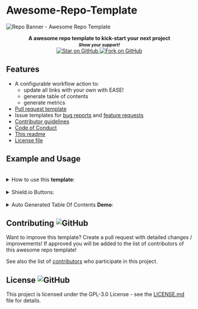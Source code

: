 # Awesome-Repo-Template
<img height=350 alt="Repo Banner - Awesome Repo Template" src="https://capsule-render.vercel.app/api?type=waving&color=03a9f4&height=300&section=header&text=Awesome Repo Template&fontSize=70&fontColor=ffffff&animation=fadeIn&fontAlignY=38&desc=Easily setup your next repo!&descAlignY=60&descAlign=50"></img>

<p align="center">
  <b>A awesome repo template to kick-start your next project</b>

  <br>
  <small> <b><i>Show your support!</i> </b></small>
  <br>
   <a href="https://github.com/MarketingPipeline/Awesome-Repo-Template">
    <img title="Star on GitHub" src="https://img.shields.io/github/stars/MarketingPipeline/Awesome-Repo-Template.svg?style=social&label=Star">
  </a>
  <a href="https://github.com/MarketingPipeline/Awesome-Repo-Template/fork">
    <img title="Fork on GitHub" src="https://img.shields.io/github/forks/MarketingPipeline/Awesome-Repo-Template.svg?style=social&label=Fork">
  </a>
   </p>  





<!-- toc -->


<!-- tocstop -->



## Features

- A configurable workflow action to:  
  - update all links with your own with EASE!
  - generate table of contents
  - generate metrics
- [Pull request template](.github/pull_request_template.md)
- Issue templates for [bug reports](.github/ISSUE_TEMPLATE/bug_report.md) and
  [feature requests](.github/ISSUE_TEMPLATE/feature_request.md)
- [Contributor guidelines](CONTRIBUTING.md)
- [Code of Conduct](CODE_OF_CONDUCT.md)
- [This readme](README.md)
- [License file](LICENSE) 




## Example and Usage




	
 <br>
<details><summary>How to use this <b>template</b>:</summary>
 <br>		
 
 To run any of these tasks you MUST be in the <b>Action workflow section</b>
 
 <details><summary>How to access <b>Action Workflow</b></summary>
 
 ![image](https://user-images.githubusercontent.com/86180097/177250629-591f1808-f332-4faf-bf27-800421b72072.png)
 
</details>	

<br>	 
<br>	 
	
<details><summary>How to replace all <b>links</b> with your own:</summary>
<br>	
	
Edit the repo_config.json file & set the value for "REPLACE_TEXT_WITH" - to your username & repo name like the following example 

       MyUserName/My-Repo-Name

And run the Repo Generator in Actions and make sure "Update all links" is set to <code> true</code>
 <br>	 <br>	 <br>	 <br>	 <br>	 <br>	 <br>	 <br>	 <br>	
</details>

<br>	 
<br>	 
	
<details><summary>How to replace <b>e-mail</b> in <a href="CODE_OF_CONDUCT.md">Code of Conduct</a> with your own:</summary>
<br>	
	
Edit the repo_config.json file & set the value for "CODE_OF_CONDUCT_EMAIL" - to your e-mail address like the following example. 

       hello_world@github.com

And run the Repo Generator in Actions and make sure "Update Code Of Conduct Info" is set to <code> true</code>
 <br>	 <br>	 <br>	 <br>	 <br>	 <br>	 <br>	 <br>	 <br>	
</details>
 <br>		
 
	
<br>	 
<br>	 
	
<details><summary>How to generate <b>Table Of Contents</b>:</summary>
<br>	
To generate tables of contents automatically use anywhere in your README.md file a comment like so

   
&lt;!-- toc -->

&lt;!-- tocstop -->


And when running the Repo Generator in Actions - set "Generate Table Of Contents" to <code>true</code> 


<b><i>Note:</i></b> Only 1 table of contents can be generated in a README 
 <br>	 <br>	 <br>	 <br>	 <br>	 <br>	 <br>	 <br>	 <br>	
</details>


 <br>		
 
	
<br>	 
<br>	 
	
<details><summary>How to Generate a <b>Metrics Image</b>:</summary>
<br>	
 
Create a Personal Access Token & create a repo secret called "METRICS_TOKEN" & when running the Repo Generator - set "Generate Metrics Image File" to <code>true</code> 

You will have an output that looks like this!

<img src="metrics.plugin.stargazers.svg"></img>



 <br>	 <br>	 <br>	 <br>	 <br>	 <br>	 <br>	 <br>	 <br>	
</details>


<br>	 <br>	 <br>	 <br>	 <br>	 <br>	 <br>	 <br>	 <br>		
</details>
	
<br>	 
	
<details><summary>Shield.io Buttons:</summary>
<br>

<!--Copy & paste whatever buttons you need!-->

_Repo metadata_

	
[![Github license](https://img.shields.io/github/license/MarketingPipeline/Awesome-Repo-Template.svg "Github license")](https://github.com/MarketingPipeline/Awesome-Repo-Template/blob/master/LICENSE)
[![Open issues](https://img.shields.io/github/issues/MarketingPipeline/Awesome-Repo-Template.svg "Open issues")](https://github.com/MarketingPipeline/Awesome-Repo-Template/issues)
[![Closed issues](https://img.shields.io/github/issues-closed/MarketingPipeline/Awesome-Repo-Template.svg "Closed issues")](https://github.com/MarketingPipeline/Awesome-Repo-Template/issues?utf8=✓&q=is%3Aissue+is%3Aclosed)
[![Open Pull Requests](https://img.shields.io/github/issues-pr/MarketingPipeline/Awesome-Repo-Template.svg "Open Pull Requests")](https://github.com/MarketingPipeline/Awesome-Repo-Template/pulls)
[![Closed Pull Requests](https://img.shields.io/github/issues-pr-closed/MarketingPipeline/Awesome-Repo-Template.svg "Closed Pull Requests")](https://github.com/MarketingPipeline/Awesome-Repo-Template/pulls?utf8=✓&q=is%3Apr+is%3Aclosed)
[![Commit activity](https://img.shields.io/github/commit-activity/m/MarketingPipeline/Awesome-Repo-Template.svg "Commit activity")](https://github.com/MarketingPipeline/Awesome-Repo-Template/graphs/commit-activity)
[![GitHub contributors](https://img.shields.io/github/contributors/MarketingPipeline/Awesome-Repo-Template.svg "Github contributors")](https://github.com/MarketingPipeline/Awesome-Repo-Template/graphs/contributors)
[![Last commit](https://img.shields.io/github/last-commit/MarketingPipeline/Awesome-Repo-Template.svg "Last commit")](https://github.com/MarketingPipeline/Awesome-Repo-Template/commits/master)
[![GitHub tag](https://img.shields.io/github/tag/MarketingPip/Awesome-Repo-Template?include_prereleases=&sort=semver&color=blue)](https://github.com/MarketingPip/Awesome-Repo-Template/releases/)



_Social buttons_

[![MarketingPip - Awesome-Repo-Template](https://img.shields.io/static/v1?label=MarketingPip&message=Awesome-Repo-Template&color=blue&logo=github)](https://github.com/MarketingPip/Awesome-Repo-Template "Go to GitHub repo")
[![stars - Awesome-Repo-Template](https://img.shields.io/github/stars/MarketingPip/Awesome-Repo-Template?style=social)](https://github.com/MarketingPip/Awesome-Repo-Template)
[![forks - Awesome-Repo-Template](https://img.shields.io/github/forks/MarketingPip/Awesome-Repo-Template?style=social)](https://github.com/MarketingPip/Awesome-Repo-Template)



_Call-to-Action buttons_



[![Use this template](https://img.shields.io/badge/Generate-Use_this_template-2ea44f?style=for-the-badge)](https://github.com/MarketingPip/Awesome-Repo-Template/generate)

[![View site - GH Pages](https://img.shields.io/badge/View_site-GH_Pages-2ea44f?style=for-the-badge)](https://marketingpip.github.io/Awesome-Repo-Template/)


_Documentation button_


[![view - Documentation](https://img.shields.io/badge/view-Documentation-blue?style=for-the-badge)](/README.MD "Go to project documentation")


_Custom button_

<img alt="Custom Shield.io Button" src="https://img.shields.io/badge/Custom-Button-blue.svg?style=flat-square"></img>	


<br>	 <br>	 <br>	 <br>	 <br>	 <br>	 <br>	 <br>	 <br>	
</details>
	
<br>	 
	 

<details><summary>Auto Generated Table Of Contents <b> Demo</b>:</summary>
<br>
<!------- Table Of Contents Will Auto Generate In Side Of Here ---- >

<!-- toc -->

- [Features](#features)
- [Example and Usage](#example-and-usage)
- [Contributing ![GitHub](https://img.shields.io/github/contributors/MarketingPipeline/Awesome-Repo-Template)](#contributing-githubhttpsimgshieldsiogithubcontributorsmarketingpipelineawesome-repo-template)
- [License ![GitHub](https://img.shields.io/github/license/MarketingPipeline/Awesome-Repo-Template)](#license-githubhttpsimgshieldsiogithublicensemarketingpipelineawesome-repo-template)

<!-- tocstop -->

</details>









## Contributing ![GitHub](https://img.shields.io/github/contributors/MarketingPipeline/Awesome-Repo-Template)

Want to improve this template? Create a pull request with detailed changes / improvements! If approved you will be added to the list of contributors of this awesome repo template!

See also the list of
[contributors](https://github.com/MarketingPipeline/Awesome-Repo-Template/graphs/contributors) who
participate in this project.

## License ![GitHub](https://img.shields.io/github/license/MarketingPipeline/Awesome-Repo-Template)

This project is licensed under the GPL-3.0 License - see the
[LICENSE.md](https://github.com/MarketingPipeline/Awesome-Repo-Template/blob/main/LICENSE) file for
details.





